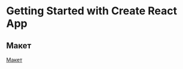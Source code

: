 # Getting Started with Create React App

## Макет
[Макет](https://www.figma.com/file/LmBdSCiXeWeXbr9XXvHIod/brackets?node-id=0%3A1)